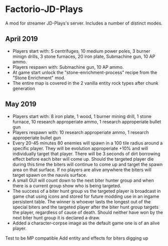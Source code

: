 # Factorio-JD-Plays


A mod for streamer JD-Plays's server. Includes a number of distinct modes.

April 2019
-----------

- Players start with: 5 centrifuges, 10 medium power poles, 3 burner minign drills, 3 stone furnaces, 20 iron plate, Submachine gun, 10 AP ammo.
- Players respawn with: Submachine gun, 10 AP ammo.
- At game start unlock the "stone-enrichment-process" recipe from the "Stone Enrichment" mod.
- The entire map is covered in the 2 vanilla entity rock types after chunk generation

May 2019
---------

- Players start with: 8 iron plate, 1 wood, 1 burner mining drill, 1 stone furnace, 10 research approperiate ammo, 1 research approperiate bullet gun
- Players respawn with: 10 research approperiate ammo, 1 research approperiate bullet gun
- Every 20-45 minutes 80 enemies will spawn in a 100 tile radius around a specific player. They will be evolution approperiate +10% and will individually target that player. There will be 3 seconds of dirt borrowing effect before each biter will come up. Should the targeted player die during this time the biters will continue to come up and target the spawn area on that surface. If no players are alive anywhere the biters will target spawn on the nauvis surface.
- A small GUI will count down to the next biter hunter group and when there is a current group show who is being targeted.
- The success of a biter hunt group vs the targeted player is broadcast in game chat using icons and stored for future modding use in an ingame persistent table. The winner is whoever lasts the longest out of the special biters and the targeted player after the biter hunt group targets the player, regardless of cause of death. Should neither have won by the next biter hunt group it is declared a draw.
- Added a character-corpse image as the default game one is of an alive player.

Test to be MP compatible
Add entity and effects for biters digging up